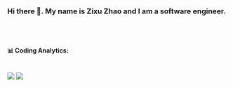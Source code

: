 ### Hi there 👋. My name is Zixu Zhao and I am a software engineer.

<br>
<br>

#### 📊 Coding Analytics:

<br>

<img src="https://wakatime.com/share/@Mint/bbce320c-9671-4ed7-86f5-c2d8a0c98cb2.svg">

<img src="https://wakatime.com/share/@Mint/b1f2ba06-ff3b-4f09-8e0f-1a394655f2f7.svg">
